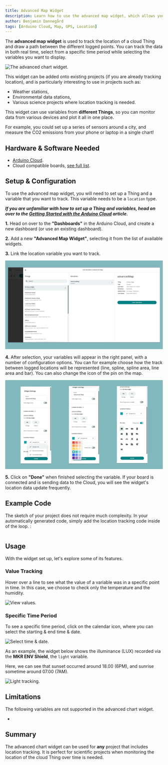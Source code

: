 ```yaml
---
title: Advanced Map Widget
description: Learn how to use the advanced map widget, which allows you to track a things location in real time or during a specific time period.
author: Benjamin Dannegård
tags: [Arduino Cloud, Map, GPS, Location]
---
```


The **advanced map widget** is used to track the location of a cloud Thing and draw a path between the different logged points. You can track the data in both real time, select from a specific time period while selecting the variables you want to display.

![The advanced chart widget.](assets/advanced-chart.gif)

This widget can be added onto existing projects (if you are already tracking location), and is particularly interesting to use in projects such as:
- Weather stations,
- Environmental data stations,
- Various science projects where location tracking is needed.

This widget can use variables from **different Things**, so you can monitor data from various devices and plot it all in one place. 

For example, you could set up a series of sensors around a city, and measure the CO2 emissions from your phone or laptop in a single chart!

## Hardware & Software Needed

- [Arduino Cloud](https://app.arduino.cc/).
- Cloud compatible boards, [see full list](https://docs.arduino.cc/arduino-cloud/guides/overview#compatible-hardware).

## Setup & Configuration

To use the advanced map widget, you will need to set up a Thing and a variable that you want to track. This variable needs to be a `location` type.

***If you are unfamiliar with how to set up a Thing and variables, head on over to the [Getting Started with the Arduino Cloud](/arduino-cloud/guides/overview) article.***

**1.** Head on over to the **"Dashboards"** in the Arduino Cloud, and create a new dashboard (or use an existing dashboard).

**2.** Add a new **"Advanced Map Widget"**, selecting it from the list of available widgets. 

**3.** Link the location variable you want to track.

![Link variables.](assets/select-variable.png)

**4.** After selection, your variables will appear in the right panel, with a number of configuration options. You can for example choose how the track between logged locations will be represented (line, spline, spline area, line area and bar). You can also change the icon of the pin on the map.

![Advanced chart widget configuration.](assets/widget-config.png)

**5.** Click on **"Done"** when finished selecting the variable. If your board is connected and is sending data to the Cloud, you will see the widget's location data update frequently.

## Example Code

The sketch of your project does not require much complexity. In your automatically generated code, simply add the location tracking code inside of the loop.  :

```arduino

```

## Usage

With the widget set up, let's explore some of its features. 

### Value Tracking

Hover over a line to see what the value of a variable was in a specific point in time. In this case, we choose to check only the temperature and the humidity.

![View values.](assets/advanced-chart.gif)

### Specific Time Period

To see a specific time period, click on the calendar icon, where you can select the starting & end time & date.

![Select time & date.](assets/select-time-frame.png)

As an example, the widget below shows the illuminance (LUX) recorded via the **MKR ENV Shield**, the `light` variable.

Here, we can see that sunset occurred around 18.00 (6PM), and sunrise sometime around 07.00 (7AM).

![Light tracking.](assets/light-tracking.png)

## Limitations

The following variables are not supported in the advanced chart widget.

- 

## Summary

The advanced chart widget can be used for **any** project that includes location tracking. It is perfect for scientific projects when monitoring the location of the cloud Thing over time is needed.